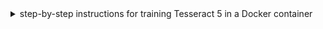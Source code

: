 <details>
<summary>  step-by-step instructions for training Tesseract 5 in a Docker container </summary>

# Training Tesseract 5 in Docker

This guide provides step-by-step instructions for training Tesseract 5 in a Docker container. Docker allows you to create a reproducible environment for training Tesseract OCR models. By following the steps outlined below, you can set up a Docker container with Ubuntu, install Tesseract 5 and the necessary training tools, obtain training data, organize the data, and start the training process.

## Create Ubuntu container

1. Open the terminal.

2. Pull the Ubuntu Docker image:

```shell
docker pull ubuntu
```

If you are interested in a specific version, you can specify it:

```shell
docker pull ubuntu:22.04
```

3. Run the Docker image:

```shell
docker run -ti --rm ubuntu /bin/bash
```

Note: By default, the Docker Ubuntu image does not have the `lsb_release` command available. You can use the `cat` command to check the OS information instead.

4. Check the OS version:

```shell
cat /etc/os-release
```

If the `lsb-release` package is not installed, update the package sources and install it:

```shell
apt update && apt install lsb-core
```

Verify the OS version again:

```shell
lsb_release -a
```

5. Create a shared directory between your host system and the Docker container:
In the container's terminal, create a directory named `Docker_Share`:

```shell
mkdir -p Docker_Share
```

Verify that the directory was created:

```shell
ls
```

6. In a separate terminal on your host machine, check the current running container ID:

```shell
docker ps
```

Make note of the container ID.

7. Save the Docker container state as a new image:

```shell
docker commit -p container_id new_image_name
```

For example:

```shell
docker commit -p 3409ehfu384f myubuntu
```

Replace `container_id` with the ID of the container obtained in the previous step, and `new_image_name` with the desired name for the new image.

9. Verify that the new image was created:

```shell
docker images
```

10. Stop the Docker container:

```shell
docker stop container_id
```

Replace `container_id` with the ID of the container obtained earlier.

11. Restart the container with the shared data:

```shell
docker run -ti -v /host/machine/dir:/Docker_Share image_name /bin/bash
```

For example:

```shell
docker run -ti -v C:\training_data:/Docker_Share myubuntu /bin/bash
```

Replace `/host/machine/dir` with the directory path on your host machine that you want to share with the container, `image_name` with the name of the new image created in the previous step, and `/bin/bash` to start the container with a terminal.

## Install Tesseract 5 in the container

1. In the container's terminal, update the package sources and install Git:

```shell
apt update && apt install git
```

2. Clone the Tesseract repository:

```shell
git clone https://github.com/tesseract-ocr/tesseract.git
```

Verify that the `tesseract` directory was created:

```shell
ls
```

3. Install auxiliary libraries required for Tesseract:

```shell
apt update && apt install autoconf automake libtool pkg-config libpng-dev libjpeg8-dev libtiff5-dev zlib1g-dev libwebpdemux2 libwebp-dev libopenjp2-7-dev libgif-dev libarchive-dev libcurl4-openssl-dev libicu-dev libpango1.0-dev libcairo2-dev libleptonica-dev
```

4. Navigate to the `/tesseract` directory:

```shell
cd /tesseract
```

5. Run the `autogen.sh` script:

```shell
./autogen.sh
```

6. Run the `configure` script:

```shell
./configure
```

7. Build and install Tesseract OCR 5:

```shell
make
make install
ldconfig
```

8. Install the Tesseract training tools:

```shell
make training
make training-install
```

9. Clone the `tesstrain` repository:

```shell
git clone https://github.com/tesseract-ocr/tesstrain.git
```

10. Navigate to the `tesstrain` directory:

```shell
cd /tesseract/tesstrain
```

11. Install `wget` and the required Python libraries:

```shell
apt update && apt install wget python3-pip
pip install -r requirements.txt
```

12. Fetch language data:

```shell
make tesseract-langdata
```

## Get Training Data

To train a Tesseract OCR model, you need the following training data:

- [lang].[font].exp[number].tif (line string image file)
- [lang].[font].exp[number].gt.txt (ground truth text file)

For example:

- chi_tra.DFKai.exp0.tif
- chi_tra.DFKai.exp0.gt.txt

Optional training data includes:

- [lang].[font].exp[number].box

The `.box` files contain information about character positions in the image, improving the training process and model accuracy.

Move all the training data into the directory shared with the Docker container. For example, if your shared directory on the host machine is `C:\training_data`, place all the `.gt.txt`, `.tif`, and `.box` files in that directory.

## Organize Training Data

1. Copy the training data from the shared directory to the appropriate location:

```shell
cp -r /Docker_Share /tesseract/tesstrain/data/[lang].[font]-ground-truth
```

Replace `[lang].[font]` with the appropriate language and font information.

2. Download the traineddata files you need from the [tessdata_best](https://github.com/tesseract-ocr/tessdata_best) repository. Make sure to download the `eng.traineddata` file for any language you are training. For example, if you are training Chinese Traditional (chi_tra), download the `chi_tra.traineddata` file.

3. Move the downloaded traineddata files into the shared directory. For example, move `eng.traineddata` and `chi_tra.traineddata` to `C:\training_data` on the host machine.

4. Move the traineddata files to the default training directory:

```shell
mv /Docker_Share/*.traineddata /usr/local/share/tessdata/
```

Now your training data is organized and ready for training the new model.

## Start training

1. Navigate to the training directory:

```shell
cd /tesseract/tesstrain
```

2. If you have .box files and want to avoid overwriting them during the training process, modify the Makefile:

```shell
apt update && apt install nano
cd /tesseract/tesstrain
nano Makefile
```

Locate the lines starting with `%.box` and comment them out.

Original lines:

```shell
%.box: %.png %.gt.txt
   PYTHONIOENCODING=utf-8 $(PY_CMD) $(GENERATE_BOX_SCRIPT) -i "$*.png" -t "$*.gt.txt" > "$@"

%.box: %.bin.png %.gt.txt
   PYTHONIOENCODING=utf-8 $(PY_CMD) $(GENERATE_BOX_SCRIPT) -i "$*.bin.png" -t "$*.gt.txt" > "$@"

%.box: %.nrm.png %.gt.txt
   PYTHONIOENCODING=utf-8 $(PY_CMD) $(GENERATE_BOX_SCRIPT) -i "$*.nrm.png" -t "$*.gt.txt" > "$@"

%.box: %.raw.png %.gt.txt
   PYTHONIOENCODING=utf-8 $(PY_CMD) $(GENERATE_BOX_SCRIPT) -i "$*.raw.png" -t "$*.gt.txt" > "$@"

%.box: %.tif %.gt.txt
   PYTHONIOENCODING=utf-8 $(PY_CMD) $(GENERATE_BOX_SCRIPT) -i "$*.tif" -t "$*.gt.txt" > "$@"
```

Modified lines:

```shell
# %.box: %.png %.gt.txt
#    PYTHONIOENCODING=utf-8 $(PY_CMD) $(GENERATE_BOX_SCRIPT) -i "$*.png" -t "$*.gt.txt" > "$@"

# %.box: %.bin.png %.gt.txt
#    PYTHONIOENCODING=utf-8 $(PY_CMD) $(GENERATE_BOX_SCRIPT) -i "$*.bin.png" -t "$*.gt.txt" > "$@"

# %.box: %.nrm.png %.gt.txt
#    PYTHONIOENCODING=utf-8 $(PY_CMD) $(GENERATE_BOX_SCRIPT) -i "$*.nrm.png" -t "$*.gt.txt" > "$@"

# %.box: %.raw.png %.gt.txt
#    PYTHONIOENCODING=utf-8 $(PY_CMD) $(GENERATE_BOX_SCRIPT) -i "$*.raw.png" -t "$*.gt.txt" > "$@"

# %.box: %.tif %.gt.txt
#    PYTHONIOENCODING=utf-8 $(PY_CMD) $(GENERATE_BOX_SCRIPT) -i "$*.tif" -t "$*.gt.txt" > "$@"
```

Press `Ctrl + O` and then `Enter` to save the modified Makefile. Press `Ctrl + X` to exit the editor.

4. Start training a new model:

```shell
make training MODEL_NAME=[lang].[font] TESSDATA=/usr/local/share/tessdata
```

Replace `[lang].[font]` with the appropriate language and font information.

5. If you want to fine-tune an existing model, use the `START_MODEL` parameter:

```shell
make training MODEL_NAME=[lang].[font] START_MODEL=[lang] TESSDATA=/usr/local/share/tessdata
```

Replace `[lang].[font]` with the appropriate language and font information.

6. After training, you can find the traineddata of the new model in the default output path:

```shell
cd /tesseract/tesstrain/data/[lang].[font]
ls
```

Replace `[lang].[font]` with the appropriate language and font information.

7. Copy the traineddata of the new model to the shared directory:

```shell
cp /tesseract/tesstrain/data/[lang].[font]/[lang].[font].traineddata /Docker_Share
```

Replace `[lang].[font]` with the appropriate language and font information.

The traineddata file will now be available in the shared directory on your host machine.

## Reference

For detailed steps and additional information, please refer to the following resources:

- [How to Run Ubuntu as a Docker Container](https://www.makeuseof.com/run-ubuntu-docker-container/)
- [Compilation guide for various platforms | tessdoc](https://tesseract-ocr.github.io/tessdoc/Compiling.html)
- [GitHub - tesseract-ocr/tesstrain: Train Tesseract LSTM with make](https://github.com/tesseract-ocr/tesstrain)

</details>
